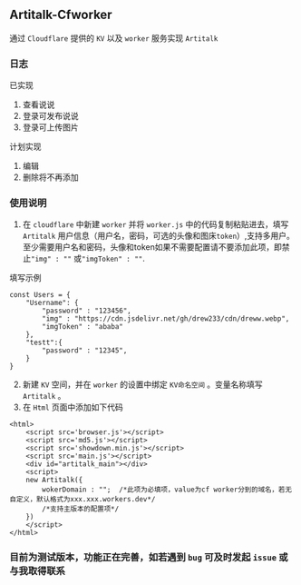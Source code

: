 ## Artitalk-Cfworker

通过 `Cloudflare` 提供的 `KV` 以及 `worker` 服务实现 `Artitalk`

### 日志

已实现
1. 查看说说
2. 登录可发布说说
3. 登录可上传图片

计划实现
1. 编辑
2. 删除将不再添加

### 使用说明

1. 在 `cloudflare` 中新建 `worker` 并将 `worker.js` 中的代码复制粘贴进去，填写 `Artitalk` 用户信息（用户名，密码，可选的头像和图床`token`）,支持多用户。至少需要用户名和密码，头像和token如果不需要配置请不要添加此项，即禁止`"img" : ""` 或`"imgToken" : ""`.

填写示例
```
const Users = {
    "Username": {
        "password" : "123456",
        "img" : "https://cdn.jsdelivr.net/gh/drew233/cdn/dreww.webp",
        "imgToken" : "ababa"
    },
    "testt":{
        "password" : "12345",
    }
}
```

2. 新建 `KV` 空间，并在 `worker` 的设置中绑定 `KV命名空间` 。变量名称填写 `Artitalk` 。
3. 在 `Html` 页面中添加如下代码
```
<html>
    <script src='browser.js'></script>
    <script src='md5.js'></script>
    <script src='showdown.min.js'></script>
    <script src='main.js'></script>
    <div id="artitalk_main"></div>
    <script>
    new Artitalk({
        wokerDomain : "";  /*此项为必填项，value为cf worker分到的域名，若无自定义，默认格式为xxx.xxx.workers.dev*/
        /*支持主版本的配置项*/
    })
    </script>
</html>
```


### 目前为测试版本，功能正在完善，如若遇到 `bug` 可及时发起 `issue` 或与我取得联系
